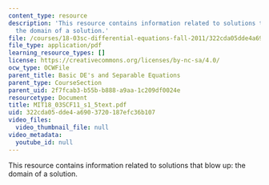 ```yaml
---
content_type: resource
description: 'This resource contains information related to solutions that blow up:
  the domain of a solution.'
file: /courses/18-03sc-differential-equations-fall-2011/322cda05dde4a6903720187efc36b107_MIT18_03SCF11_s1_5text.pdf
file_type: application/pdf
learning_resource_types: []
license: https://creativecommons.org/licenses/by-nc-sa/4.0/
ocw_type: OCWFile
parent_title: Basic DE's and Separable Equations
parent_type: CourseSection
parent_uid: 2f7fcab3-b55b-b888-a9aa-1c209df0024e
resourcetype: Document
title: MIT18_03SCF11_s1_5text.pdf
uid: 322cda05-dde4-a690-3720-187efc36b107
video_files:
  video_thumbnail_file: null
video_metadata:
  youtube_id: null
---
```

This resource contains information related to solutions that blow up: the domain of a solution.